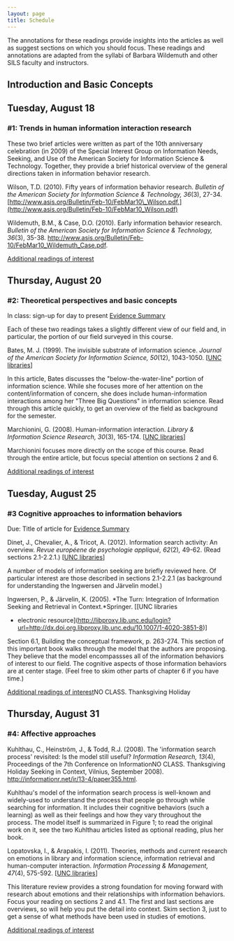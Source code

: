 ```yaml
---
layout: page
title: Schedule
---
```


The annotations for these readings provide insights into the articles as
well as suggest sections on which you should focus. These readings and
annotations are adapted from the syllabi of Barbara Wildemuth and other
SILS faculty and instructors.

Introduction and Basic Concepts
-------------------------------

## Tuesday, August 18

### \#1: Trends in human information interaction research

These two brief articles were written as part of the 10th anniversary
celebration (in 2009) of the Special Interest Group on Information
Needs, Seeking, and Use of the American Society for Information Science
& Technology. Together, they provide a brief historical overview of the
general directions taken in information behavior research.

Wilson, T.D. (2010). Fifty years of information behavior research.
*Bulletin of the American Society for Information Science & Technology,
36*(3), 27-34.
[http://www.asis.org/Bulletin/Feb-10/FebMar10\_Wilson.pdf.](http://www.asis.org/Bulletin/Feb-10/FebMar10_Wilson.pdf)

Wildemuth, B.M., & Case, D.O. (2010). Early information behavior
research. *Bulletin of the American Society for Information Science &
Technology, 36*(3), 35-38.
<http://www.asis.org/Bulletin/Feb-10/FebMar10_Wildemuth_Case.pdf>.

[Additional readings of interest](/literature/#session1)

## Thursday, August 20 

### \#2: Theoretical perspectives and basic concepts

In class: sign-up for day to present [Evidence
Summary](/assignments/#evidencesummary)

Each of these two readings takes a slightly different view of our field
and, in particular, the portion of our field surveyed in this course.

Bates, M. J. (1999). The invisible substrate of information science.
*Journal of the American Society for Information Science, 50*(12),
1043-1050. \[[UNC
libraries](http://libproxy.lib.unc.edu/login?url=http://dx.doi.org/10.1002/(SICI)1097-4571(1999)50:12<1043::AID-ASI1>3.0.CO;2-X)\]

In this article, Bates discusses the "below-the-water-line" portion of
information science. While she focuses more of her attention on the
content/information of concern, she does include human-information
interactions among her "Three Big Questions" in information science.
Read through this article quickly, to get an overview of the field as
background for the semester.

Marchionini, G. (2008). Human-information interaction. *Library &
Information Science Research, 30*(3), 165-174. \[[UNC
libraries](http://libproxy.lib.unc.edu/login?url=http://dx.doi.org/10.1016/j.lisr.2008.07.001)\]

Marchionini focuses more directly on the scope of this course. Read
through the entire article, but focus special attention on sections 2
and 6.

[Additional readings of interest](/literature/#session2)

## Tuesday, August 25 

### \#3 Cognitive approaches to information behaviors

Due: Title of article for [Evidence
Summary](/assignments/#evidencesummary)

Dinet, J., Chevalier, A., & Tricot, A. (2012). Information search
activity: An overview. *Revue européene de psychologie appliqué,
62*(2)*,* 49-62. (Read sections 2.1-2.2.1.) \[[UNC
libraries](http://libproxy.lib.unc.edu/login?url=http://dx.doi.org/10.1016/j.erap.2012.03.004)\]

A number of models of information seeking are briefly reviewed here. Of
particular interest are those described in sections 2.1-2.2.1 (as
background for understanding the Ingwersen and Järvelin model.)

Ingwersen, P., & Järvelin, K. (2005). *The Turn: Integration of
Information Seeking and Retrieval in Context.*Springer. \[[UNC libraries
- electronic
resource](http://libproxy.lib.unc.edu/login?url=http://dx.doi.org.libproxy.lib.unc.edu/10.1007/1-4020-3851-8)\]

Section 6.1, Building the conceptual framework, p. 263-274. This section
of this important book walks through the model that the authors are
proposing. They believe that the model encompassses all of the
information behaviors of interest to our field. The cognitive aspects of
those information behaviors are at center stage. (Feel free to skim
other parts of chapter 6 if you have time.)

[Additional readings of interest](/literature/#session3)NO CLASS. Thanksgiving Holiday

## Thursday, August 31 

### \#4: Affective approaches

Kuhlthau, C., Heinström, J., & Todd, R.J. (2008). The 'information
search process' revisited: Is the model still useful? *Information
Research, 13*(4), Proceedings of the 7th Conference on InformationNO CLASS. Thanksgiving Holiday
Seeking in Context, Vilnius, September 2008).
<http://informationr.net/ir/13-4/paper355.html>.

Kuhlthau's model of the information search process is well-known and
widely-used to understand the process that people go through while
searching for information. It includes their cognitive behaviors (such a
learning) as well as their feelings and how they vary throughout the
process. The model itself is summarized in Figure 1; to read the
original work on it, see the two Kuhlthau articles listed as optional
reading, plus her book.

Lopatovska, I., & Arapakis, I. (2011). Theories, methods and current
research on emotions in library and information science, information
retrieval and human-computer interaction. *Information Processing &
Management, 47*(4), 575-592. \[[UNC
libraries](http://libproxy.lib.unc.edu/login?url=http://dx.doi.org/10.1016/j.ipm.2010.09.001)\]

This literature review provides a strong foundation for moving forward
with research about emotions and their relationships with information
behaviors. Focus your reading on sections 2 and 4.1. The first and last
sections are overviews, so will help you put the detail into context.
Skim section 3, just to get a sense of what methods have been used in
studies of emotions.

[Additional readings of interest](/literature/#session4)
